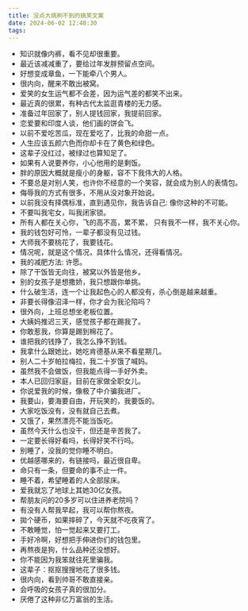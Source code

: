 ```yaml
---
title: 没点大病刷不到的搞笑文案
date: 2024-06-02 12:48:30
tags:
---
```


* 知识就像内裤，看不见却很重要。
* 最近该减减重了，要给过年发胖预留点空间。
* 好想变成章鱼，一下能牵八个男人。
* 很内向，醒来不敢出被窝。
* 爱笑的女生运气都不会差，因为运气差的都笑不出来。
* 最近真的很累，有种古代太监逛青楼的无力感。
* 准备过年回家了，别人提钱回家，我提前回家。
* 恋爱要和印度人谈，他们画的饼会飞。
* 以前不爱吃苦瓜，现在爱吃了，比我的命甜一点。
* 人生应该五颜六色而你却卡在了黄色和绿色。
* 这辈子没红过，被绿过也算知足了。
* 如果有人说要养你，小心他用的是剩饭。
* 胖的原因大概就是瘦小的身躯，容不下我伟大的人格。
* 不要总是对别人笑，也许你不经意的一个笑容，就会成为别人的表情包。
* 侮辱我的方式有很多，不用从没对象开始说。
* 以前我没有择偶标准，直到遇见你，我告诉自己: 像你这种的不可能。
* 不要叫我宅女，叫我闭家锁。
* 所有人都在关心你，飞的高不高，累不累， 只有我不一样，我不关心你。
* 我的钱包好可怜，一辈子都没有见过钱。
* 大师我不要桃花了，我要钱花。
* 情况呢，就是这个情况，具体什么情况，还得看情况。
* 我的减肥方法: 许愿。
* 除了干饭皆无向往，被窝以外皆是他乡。
* 别的女孩子是想撒娇，我只想跟你单挑。
* 什么破生活，连一个让我起色心的人都没有，杀心倒是越来越重。
* 非要长得像沼泽一样，你才会为我沦陷吗？
* 很外向，上班总想坐老板位置。
* 大姨妈推迟三天，感觉孩子都在踢我了。
* 你敢惹我，你算是踢到棉花了。
* 谁把我的钱挣了，我怎么挣不到钱。
* 我拿什么跟她比，她吃肯德基从来不看星期几。
* 别人二十岁帕拉梅拉，我二十岁饿了喊妈。
* 虽然我不会做饭，但我能点得一手好外卖。
* 本人已回归家庭，目前在家做全职女儿。
* 你说爱我的时候，像极了中介骗我进厂。
* 我要山，要海要自由，开玩笑的，我要饭的。
* 大家吃饭没有，没有就自己去煮。
* 又饿了，果然漂亮不能当饭吃。
* 虽然今天什么也没干，但还是辛苦我了。
* 一定要长得好看吗，长得好笑不行吗。
* 别睡了，没我的觉你睡不明白。
* 优越感哪来的，有链接吗，最近很自卑。
* 命只有一条，但要命的事不止一件。
* 睡不着，希望睡着的人全部尿床。
* 爱我就忘了地球上其她30亿女孩。
* 帮朋友问的20多岁可以住进养老院吗？
* 有没有人帮我早起，我可以帮你熬夜。
* 拋个硬币，如果摔碎了，今天就不吃夜宵了。
* 不敢睡觉，怕一觉起来又要打工。
* 手好冷啊，好想把手伸进你们的钱包里。
* 再熬夜是狗，什么品种还没想好。
* 你不能因为我笨就往死里骗我。
* 这辈子：抠抠搜搜地花了很多钱。
* 很内向，看到帅哥不敢直接亲。
* 会呼吸的女孩子真的很加分。
* 厌倦了这种非亿万富翁的生活。